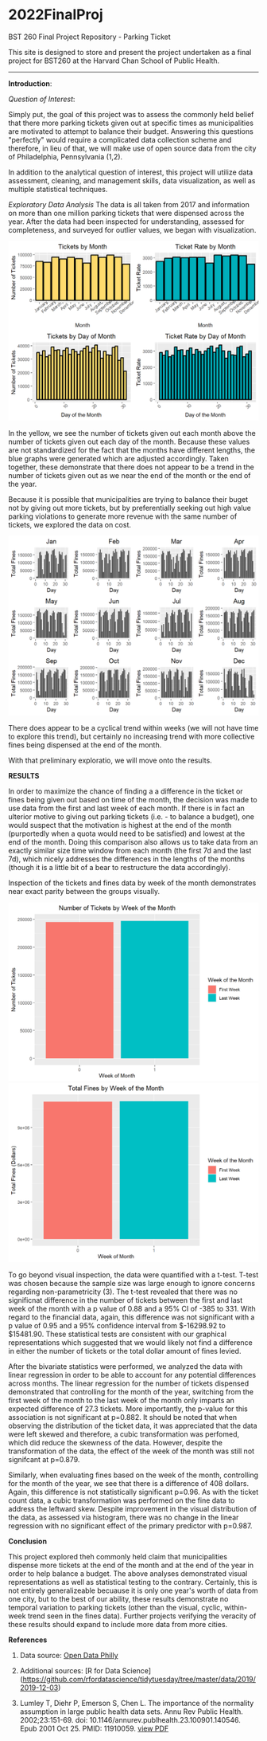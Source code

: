 # 2022FinalProj

BST 260 Final Project Repository - Parking Ticket


This site is designed to store and present the project undertaken as a final project for BST260 at the Harvard Chan School of Public Health. 

___________________
**Introduction**:

*Question of Interest*:

Simply put, the goal of this project was to assess the commonly held belief that there more parking tickets given out at specific times as municipalities are motivated to attempt to balance their budget. Answering this questions "perfectly" would require a complicated data collection scheme and therefore, in lieu of that, we will make use of open source data from the city of Philadelphia, Pennsylvania (1,2). 

In addition to the analytical question of interest, this project will utilize data assessment, cleaning, and management skills, data visualization, as well as multiple statistical techniques. 

*Exploratory Data Analysis*
The data is all taken from 2017 and information on more than one million parking tickets that were dispensed across the year. After the data had been inspected for understanding, assessed for completeness, and surveyed for outlier values, we began with visualization. 

![Figure 1](Panel_Tick_by_DayMonth.png)

In the yellow, we see the number of tickets given out each month above the number of tickets given out each day of the month. Because these values are not standardized for the fact that the months have different lengths, the blue graphs were generated which are adjusted accordingly. Taken together, these demonstrate that there does not appear to be a trend in the number of tickets given out as we near the end of the month or the end of the year. 

Because it is possible that municipalities are trying to balance their buget not by giving out more tickets, but by preferentially seeking out high value parking violations to generate more revenue with the same number of tickets, we explored the data on cost. 

![Figure 2](Fines_by_Month.png)

There does appear to be a cyclical trend within weeks (we will not have time to explore this trend), but certainly no increasing trend with more collective fines being dispensed at the end of the month. 

With that preliminary exploratio, we will move onto the results. 

**RESULTS**

In order to maximize the chance of finding a a difference in the ticket or fines being given out based on time of the month, the decision was made to use data from the first and last week of each month. If there is in fact an ulterior motive to giving out parking tickets (i.e. - to balance a budget), one would suspect that the motivation is highest at the end of the month (purportedly when a quota would need to be satisfied) and lowest at the end of the month. Doing this comparison also allows us to take data from an exactly similar size time window from each month (the first 7d and the last 7d), which nicely addresses the differences in the lengths of the months (though it is a little bit of a bear to restructure the data accordingly).

Inspection of the tickets and fines data by week of the month demonstrates near exact parity between the groups visually. 

![Figure 3](Tick_by_week_of_month.png)
![Figure 3](Fines_by_week_of_month.png)

To go beyond visual inspection, the data were quantified with a t-test. T-test was chosen because the sample size was large enough to ignore concerns regarding non-parametricity (3). The t-test revealed that there was no significnat difference in the number of tickets between the first and last week of the month with a p value of 0.88 and a 95% CI of -385 to 331. With regard to the financial data, again, this difference was not significant with a p value of 0.95 and a 95% confidence interval from $-16298.92 to $15481.90. These statistical tests are consistent with our graphical representations which suggested that we would likely not find a difference in either the number of tickets or the total dollar amount of fines levied.

After the bivariate statistics were performed, we analyzed the data with linear regression in order to be able to account for any potential differences across months. The linear regression for the number of tickets dispensed demonstrated that controlling for the month of the year, switching from the first week of the month to the last week of the month only imparts an expected difference of 27.3 tickets. More importantly, the p-value for this association is not significant at p=0.882. It should be noted that when observing the distribution of the ticket data, it was appreciated that the data were left skewed and therefore, a cubic transformation was perfomed, which did reduce the skewness of the data. However, despite the transformation of the data, the effect of the week of the month was still not signifcant at p=0.879.

Similarly, when evaluating fines based on the week of the month, controlling for the month of the year, we see that there is a difference of 408 dollars. Again, this difference is not statistically significant p=0.96. As with the ticket count data, a cubic transformation was performed on the fine data to address the leftward skew. Despite improvement in the visual distribution of the data, as assessed via histogram, there was no change in the linear regression with no significant effect of the primary predictor with p=0.987.

**Conclusion**

This project explored theh commonly held claim that municipalities dispense more tickets at the end of the month and at the end of the year in order to help balance a budget. The above analyses demonstrated visual representations as well as statistical testing to the contrary. Certainly, this is not entirely generalizeable becuause it is only one year's worth of data from one city, but to the best of our ability, these results demonstrate no temporal variation to parking tickets (other than the visual, cyclic, within-week trend seen in the fines data). Further projects verifying the veracity of these results should expand to include more data from more cities. 


**References**

1) Data source: [Open Data Philly](https://www.opendataphilly.org/dataset/parking-violations)

2) Additional sources: [R for Data Science] (https://github.com/rfordatascience/tidytuesday/tree/master/data/2019/2019-12-03)

3) Lumley T, Diehr P, Emerson S, Chen L. The importance of the normality assumption in large public health data sets. Annu Rev Public Health. 2002;23:151-69. doi: 10.1146/annurev.publhealth.23.100901.140546. Epub 2001 Oct 25. PMID: 11910059. [view PDF](https://d1wqtxts1xzle7.cloudfront.net/42183834/ARPHnonnormality-libre.pdf?1454733771=&response-content-disposition=inline%3B+filename%3DT_HE_I_MPORTANCE_OF_THE_N_ORMALITY_A_SSU.pdf&Expires=1670860838&Signature=ZkEFaWttOeflpwCCYq7yiyMzZBNzz-lco6HWBEn~l1x7Ib2lsRcOdDVzgVD7pOWFzYTkRKTi5gLvAVIUQlaIZuGcjbBZ4d8gy44LH~jsw6SFawJa4ItOm~eS8DvIAlNcq6e1xJz0zubgLRTwVP30iJ3vA5irHHGCegVajSd3aTUsRrAkJ1gl4gyW8J7gINzSeh~LfZ0N0rxRSFRAzF-Nd-D0oDmo8gqoBRdNNwRilaDRKr6mKNCTgxdnnIPbDgSSBI2Vz12h9zNyfDtRiwHgK4En87eoflgdCIArxllUpqRs0JeNLK1eKwpW~xhWdSI4tejBOExe4mf7dL6lu4sYoA__&Key-Pair-Id=APKAJLOHF5GGSLRBV4ZA)
